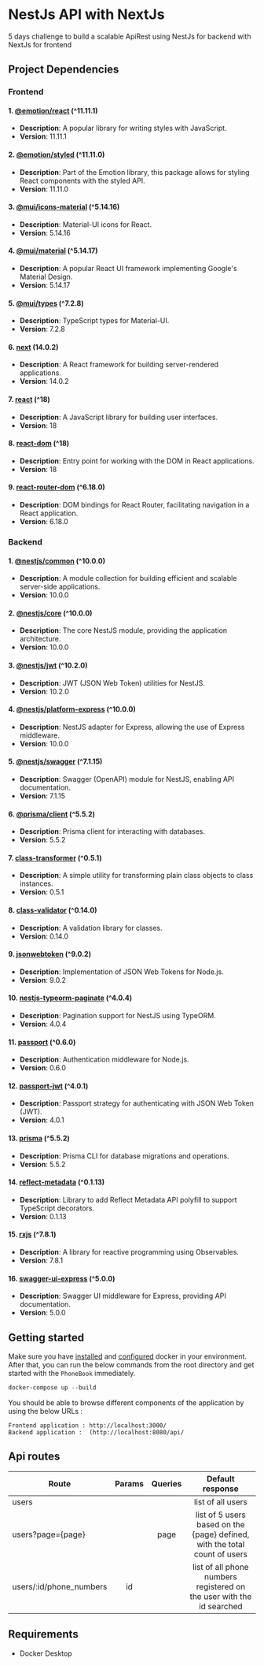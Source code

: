 # NestJs API with NextJs  
5 days challenge to build a scalable ApiRest using NestJs for backend with NextJs for frontend 

## Project Dependencies

### Frontend

#### 1. [@emotion/react](https://www.npmjs.com/package/@emotion/react) (^11.11.1)

- **Description**: A popular library for writing styles with JavaScript.
- **Version**: 11.11.1

#### 2. [@emotion/styled](https://www.npmjs.com/package/@emotion/styled) (^11.11.0)

- **Description**: Part of the Emotion library, this package allows for styling React components with the styled API.
- **Version**: 11.11.0

#### 3. [@mui/icons-material](https://www.npmjs.com/package/@mui/icons-material) (^5.14.16)

- **Description**: Material-UI icons for React.
- **Version**: 5.14.16

#### 4. [@mui/material](https://www.npmjs.com/package/@mui/material) (^5.14.17)

- **Description**: A popular React UI framework implementing Google's Material Design.
- **Version**: 5.14.17

#### 5. [@mui/types](https://www.npmjs.com/package/@mui/types) (^7.2.8)

- **Description**: TypeScript types for Material-UI.
- **Version**: 7.2.8

#### 6. [next](https://www.npmjs.com/package/next) (14.0.2)

- **Description**: A React framework for building server-rendered applications.
- **Version**: 14.0.2

#### 7. [react](https://www.npmjs.com/package/react) (^18)

- **Description**: A JavaScript library for building user interfaces.
- **Version**: 18

#### 8. [react-dom](https://www.npmjs.com/package/react-dom) (^18)

- **Description**: Entry point for working with the DOM in React applications.
- **Version**: 18

#### 9. [react-router-dom](https://www.npmjs.com/package/react-router-dom) (^6.18.0)

- **Description**: DOM bindings for React Router, facilitating navigation in a React application.
- **Version**: 6.18.0

### Backend

#### 1. [@nestjs/common](https://www.npmjs.com/package/@nestjs/common) (^10.0.0)

- **Description**: A module collection for building efficient and scalable server-side applications.
- **Version**: 10.0.0

#### 2. [@nestjs/core](https://www.npmjs.com/package/@nestjs/core) (^10.0.0)

- **Description**: The core NestJS module, providing the application architecture.
- **Version**: 10.0.0

#### 3. [@nestjs/jwt](https://www.npmjs.com/package/@nestjs/jwt) (^10.2.0)

- **Description**: JWT (JSON Web Token) utilities for NestJS.
- **Version**: 10.2.0

#### 4. [@nestjs/platform-express](https://www.npmjs.com/package/@nestjs/platform-express) (^10.0.0)

- **Description**: NestJS adapter for Express, allowing the use of Express middleware.
- **Version**: 10.0.0

#### 5. [@nestjs/swagger](https://www.npmjs.com/package/@nestjs/swagger) (^7.1.15)

- **Description**: Swagger (OpenAPI) module for NestJS, enabling API documentation.
- **Version**: 7.1.15

#### 6. [@prisma/client](https://www.npmjs.com/package/@prisma/client) (^5.5.2)

- **Description**: Prisma client for interacting with databases.
- **Version**: 5.5.2

#### 7. [class-transformer](https://www.npmjs.com/package/class-transformer) (^0.5.1)

- **Description**: A simple utility for transforming plain class objects to class instances.
- **Version**: 0.5.1

#### 8. [class-validator](https://www.npmjs.com/package/class-validator) (^0.14.0)

- **Description**: A validation library for classes.
- **Version**: 0.14.0

#### 9. [jsonwebtoken](https://www.npmjs.com/package/jsonwebtoken) (^9.0.2)

- **Description**: Implementation of JSON Web Tokens for Node.js.
- **Version**: 9.0.2

#### 10. [nestjs-typeorm-paginate](https://www.npmjs.com/package/nestjs-typeorm-paginate) (^4.0.4)

- **Description**: Pagination support for NestJS using TypeORM.
- **Version**: 4.0.4

#### 11. [passport](https://www.npmjs.com/package/passport) (^0.6.0)

- **Description**: Authentication middleware for Node.js.
- **Version**: 0.6.0

#### 12. [passport-jwt](https://www.npmjs.com/package/passport-jwt) (^4.0.1)

- **Description**: Passport strategy for authenticating with JSON Web Token (JWT).
- **Version**: 4.0.1

#### 13. [prisma](https://www.npmjs.com/package/prisma) (^5.5.2)

- **Description**: Prisma CLI for database migrations and operations.
- **Version**: 5.5.2

#### 14. [reflect-metadata](https://www.npmjs.com/package/reflect-metadata) (^0.1.13)

- **Description**: Library to add Reflect Metadata API polyfill to support TypeScript decorators.
- **Version**: 0.1.13

#### 15. [rxjs](https://www.npmjs.com/package/rxjs) (^7.8.1)

- **Description**: A library for reactive programming using Observables.
- **Version**: 7.8.1

#### 16. [swagger-ui-express](https://www.npmjs.com/package/swagger-ui-express) (^5.0.0)

- **Description**: Swagger UI middleware for Express, providing API documentation.
- **Version**: 5.0.0

## Getting started

Make sure you have [installed](https://docs.docker.com/docker-for-windows/install/) and [configured](https://github.com/dotnet-architecture/eShopOnContainers/wiki/Windows-setup#configure-docker) docker in your environment. After that, you can run the below commands from the root directory and get started with the `PhoneBook` immediately.

```powershell
docker-compose up --build
```

You should be able to browse different components of the application by using the below URLs :

```
Frontend application : http://localhost:3000/
Backend application :  (http://localhost:8080/api/
```

## Api routes


| Route                                                    | Params | Queries | Default response |
|-----------------------------------------------------------------|:-----:|:------:|:-------------------------------------------------------------------------------:|
| users                                                           |       |        | list of all users                                                               |                
| users?page={page}                                               |       |   page | list of 5 users based on the {page} defined, with the total count of users      |                
| users/:id/phone_numbers                                         |  id   |        | list of all phone numbers registered on the user with the id searched           |    


## Requirements
* Docker Desktop

             
